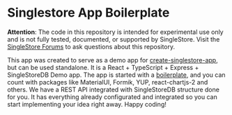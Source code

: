 
# Singlestore App Boilerplate

**Attention**: The code in this repository is intended for experimental use only and is not fully tested, documented, or supported by SingleStore. Visit the [SingleStore Forums](https://www.singlestore.com/forum/) to ask questions about this repository.

This app was created to serve as a demo app for [create-singlestore-app](https://github.com/singlestore-labs/create-singlestore-app), but can be used standalone. It is a React + TypeScript + Express + SingleStoreDB Demo app. The app is started with a [boilerplate](https://github.com/covalence-io/barebones-react-typescript-express), and you can count with packages like MaterialUI, Formik, YUP, react-chartjs-2 and others. We have a REST API integrated with SingleStoreDB structure done for you. It has everything already configurated and integrated so you can start implementing your idea right away. Happy coding!
